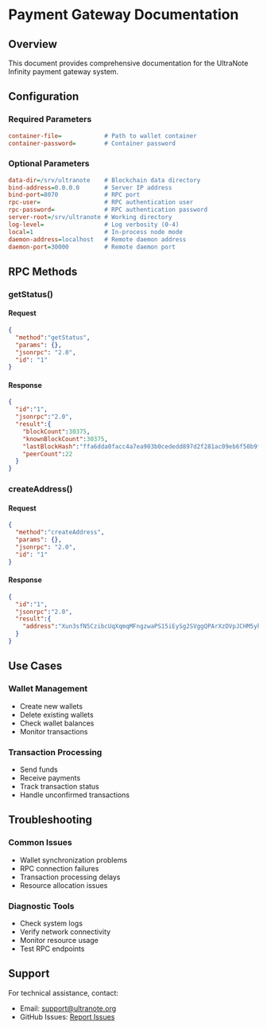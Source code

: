 # Payment Gateway Documentation

## Overview
This document provides comprehensive documentation for the UltraNote Infinity payment gateway system.

## Configuration

### Required Parameters
```ini
container-file=            # Path to wallet container
container-password=        # Container password
```

### Optional Parameters
```ini
data-dir=/srv/ultranote    # Blockchain data directory
bind-address=0.0.0.0       # Server IP address
bind-port=8070             # RPC port
rpc-user=                  # RPC authentication user
rpc-password=              # RPC authentication password
server-root=/srv/ultranote # Working directory
log-level=                 # Log verbosity (0-4)
local=1                    # In-process node mode
daemon-address=localhost   # Remote daemon address
daemon-port=30000          # Remote daemon port
```

## RPC Methods

### getStatus()
#### Request
```json
{
  "method":"getStatus",
  "params": {},
  "jsonrpc": "2.0",
  "id": "1"
}
```

#### Response
```json
{
  "id":"1",
  "jsonrpc":"2.0",
  "result":{
    "blockCount":30375,
    "knownBlockCount":30375,
    "lastBlockHash":"ffa6dda0facc4a7ea903b0cededd897d2f281ac09eb6f50b9fed840dfe5073b5",
    "peerCount":22
  }
}
```

### createAddress()
#### Request
```json
{
  "method":"createAddress",
  "params": {},
  "jsonrpc": "2.0",
  "id": "1"
}
```

#### Response
```json
{
  "id":"1",
  "jsonrpc":"2.0",
  "result":{
    "address":"Xun3sfN5CzibcUqXqmqMFngzwaPS15iEySg2SVggQPArXzDVpJCHM5yhHPSR7X6nPG5DVpjrpNJ2Jg7Ej4DV3xgL5PEsCwEgBs"
  }
}
```

## Use Cases

### Wallet Management
- Create new wallets
- Delete existing wallets
- Check wallet balances
- Monitor transactions

### Transaction Processing
- Send funds
- Receive payments
- Track transaction status
- Handle unconfirmed transactions

## Troubleshooting

### Common Issues
- Wallet synchronization problems
- RPC connection failures
- Transaction processing delays
- Resource allocation issues

### Diagnostic Tools
- Check system logs
- Verify network connectivity
- Monitor resource usage
- Test RPC endpoints

## Support
For technical assistance, contact:
- Email: support@ultranote.org
- GitHub Issues: [Report Issues](https://github.com/xun-project/UltraNote-RPC-PHP/issues)
